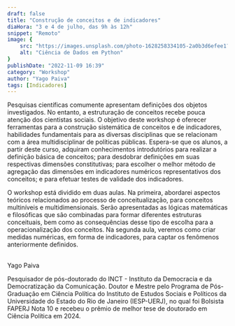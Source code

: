 ```yaml
---
draft: false
title: "Construção de conceitos e de indicadores"
diaHora: "3 e 4 de julho, das 9h às 12h"
snippet: "Remoto"
image: {
    src: "https://images.unsplash.com/photo-1628258334105-2a0b3d6efee1?&fit=crop&w=430&h=240",
    alt: "Ciência de Dados em Python"
}
publishDate: "2022-11-09 16:39"
category: "Workshop"
author: "Yago Paiva"
tags: [Indicadores]
---
```


Pesquisas científicas comumente apresentam definições dos objetos investigados. No entanto, a estruturação de conceitos recebe pouca atenção dos cientistas sociais. O objetivo deste workshop é oferecer ferramentas para a construção sistemática de conceitos e de indicadores, habilidades fundamentais para as diversas disciplinas que se relacionam com a área multidisciplinar de políticas públicas. Espera-se que os alunos, a partir deste curso, adquiram conhecimentos introdutórios para realizar a definição básica de conceitos; para desdobrar definições em suas respectivas dimensões constitutivas; para escolher o melhor método de agregação das dimensões em indicadores numéricos representativos dos conceitos; e para efetuar testes de validade dos indicadores. 

O workshop está dividido em duas aulas. Na primeira, abordarei aspectos teóricos relacionados ao processo de conceitualização, para conceitos multiníveis e multidimensionais. Serão apresentadas as lógicas matemáticas e filosóficas que são combinadas para formar diferentes estruturas conceituais, bem como as consequências desse tipo de escolha para a operacionalização dos conceitos. Na segunda aula, veremos como criar medidas numéricas, em forma de indicadores, para captar os fenômenos anteriormente definidos.

<br>
<span class="text-2xl font-bold text-primary">Yago Paiva</span>

Pesquisador de pós-doutorado do INCT - Instituto da Democracia e da Democratização da Comunicação. Doutor e Mestre pelo Programa de Pós-Graduação em Ciência Política do Instituto de Estudos Sociais e Políticos da Universidade do Estado do Rio de Janeiro (IESP-UERJ), no qual foi Bolsista FAPERJ Nota 10 e recebeu o prêmio de melhor tese de doutorado em Ciência Política em 2024.